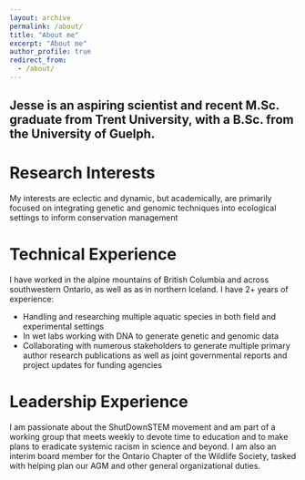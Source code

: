 ```yaml
---
layout: archive
permalink: /about/
title: "About me"
excerpt: "About me"
author_profile: true
redirect_from: 
  - /about/
---
```


##  Jesse is an aspiring scientist and recent M.Sc. graduate from Trent University, with a B.Sc. from the University of Guelph.

# Research Interests
My interests are eclectic and dynamic, but academically, are primarily focused on integrating genetic and genomic techniques into ecological settings to inform conservation management

# Technical Experience
I have worked in the alpine mountains of British Columbia and across southwestern Ontario, as well as as in northern Iceland. 
I have 2+ years of experience:
* Handling and researching multiple aquatic species in both field and experimental settings
* In wet labs working with DNA to generate genetic and genomic data
* Collaborating with numerous stakeholders to generate multiple primary author research publications as well as joint governmental reports and project updates for funding agencies

# Leadership Experience
I am passionate about the ShutDownSTEM movement and am part of a working group that meets weekly to devote time to education and to make plans to eradicate systemic racism in science and beyond. 
I am also an interim board member for the Ontario Chapter of the Wildlife Society, tasked with helping plan our AGM and other general organizational duties.
